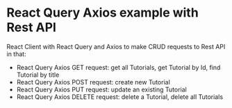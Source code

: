 # React Query Axios example with Rest API

React Client with React Query and Axios to make CRUD requests to Rest API in that:

- React Query Axios GET request: get all Tutorials, get Tutorial by Id, find Tutorial by title
- React Query Axios POST request: create new Tutorial
- React Query Axios PUT request: update an existing Tutorial
- React Query Axios DELETE request: delete a Tutorial, delete all Tutorials
